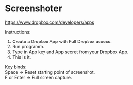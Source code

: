 Screenshoter
============

https://www.dropbox.com/developers/apps 

Instructions:       
1. Create a Dropbox App with Full Dropbox access.             
2. Run programm.      
3. Type in App key and App secret from your Dropbox App.     
4. This is it.     

Key binds:     
Space => Reset starting point of screenshot.      
F or Enter => Full screen capture.     


